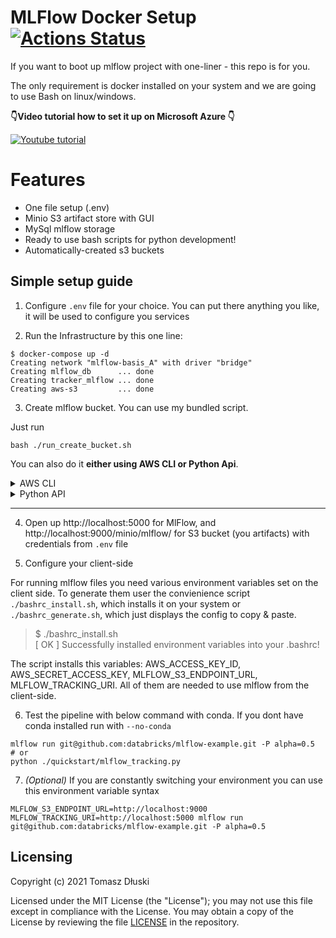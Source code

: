 # MLFlow Docker Setup [![Actions Status](https://github.com/Toumash/mlflow-docker/workflows/VerifyDockerCompose/badge.svg)](https://github.com/Toumash/mlflow-docker/actions)

If you want to boot up mlflow project with one-liner - this repo is for you. 

The only requirement is docker installed on your system and we are going to use Bash on linux/windows.

**👇Video tutorial how to set it up on Microsoft Azure 👇**

[![Youtube tutorial](https://img.youtube.com/vi/ma5lA19IJRA/0.jpg)](https://www.youtube.com/watch?v=ma5lA19IJRA)

# Features
 - One file setup (.env)
 - Minio S3 artifact store with GUI
 - MySql mlflow storage
 - Ready to use bash scripts for python development!
 - Automatically-created s3 buckets


## Simple setup guide
1. Configure `.env` file for your choice. You can put there anything you like, it will be used to configure you services

2. Run the Infrastructure by this one line:
```shell
$ docker-compose up -d
Creating network "mlflow-basis_A" with driver "bridge"
Creating mlflow_db      ... done
Creating tracker_mlflow ... done
Creating aws-s3         ... done
```

3. Create mlflow bucket. You can use my bundled script.

Just run 
```shell 
bash ./run_create_bucket.sh
```

You can also do it **either using AWS CLI or Python Api**.
<details><summary>AWS CLI</summary>

1. [Install AWS cli](https://aws.amazon.com/cli/) **Yes, i know that you dont have an Amazon Web Services Subscription - dont worry! It wont be needed!**
2. Configure AWS CLI - enter the same credentials from the `.env` file

```shell
aws configure
```
> AWS Access Key ID [****************123]: AKIAIOSFODNN7EXAMPLE  
> AWS Secret Access Key [****************123]: wJalrXUtnFEMI/K7MDENG/bPxRfiCYEXAMPLEKEY  
> Default region name [us-west-2]: us-east-1  
> Default output format [json]: <ENTER>  

3. Run
```shell
aws --endpoint-url=http://localhost:9000 s3 mb s3://mlflow
```

</details>

<details><summary>Python API</summary>

1. Install Minio
```shell
pip install Minio
```
2. Run this to create a bucket
```python
from minio import Minio
from minio.error import ResponseError

s3Client = Minio(
    'localhost:9000',
    access_key='<YOUR_AWS_ACCESSS_ID>', # copy from .env file
    secret_key='<YOUR_AWS_SECRET_ACCESS_KEY>', # copy from .env file
    secure=False
)
s3Client.make_bucket('mlflow')
```

</details>

---

4. Open up http://localhost:5000 for MlFlow, and http://localhost:9000/minio/mlflow/ for S3 bucket (you artifacts) with credentials from `.env` file

5. Configure your client-side

For running mlflow files you need various environment variables set on the client side. To generate them user the convienience script `./bashrc_install.sh`, which installs it on your system or `./bashrc_generate.sh`, which just displays the config to copy & paste.

> $ ./bashrc_install.sh   
> [ OK ] Successfully installed environment variables into your .bashrc!

The script installs this variables: AWS_ACCESS_KEY_ID, AWS_SECRET_ACCESS_KEY, MLFLOW_S3_ENDPOINT_URL, MLFLOW_TRACKING_URI. All of them are needed to use mlflow from the client-side.

6. Test the pipeline with below command with conda. If you dont have conda installed run with `--no-conda`

```shell
mlflow run git@github.com:databricks/mlflow-example.git -P alpha=0.5
# or
python ./quickstart/mlflow_tracking.py
```

7. *(Optional)* If you are constantly switching your environment you can use this environment variable syntax

```shell
MLFLOW_S3_ENDPOINT_URL=http://localhost:9000 MLFLOW_TRACKING_URI=http://localhost:5000 mlflow run git@github.com:databricks/mlflow-example.git -P alpha=0.5
```
 
## Licensing
Copyright (c) 2021 Tomasz Dłuski

Licensed under the MIT License (the "License"); you may not use this file except in compliance with the License. You may obtain a copy of the License by reviewing the file [LICENSE](./LICENSE) in the repository.
